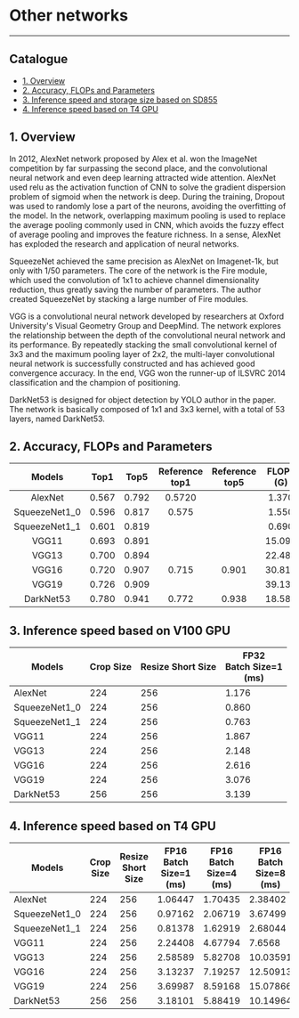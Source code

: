 # Other networks
---
## Catalogue

* [1. Overview](#1)
* [2. Accuracy, FLOPs and Parameters](#2)
* [3. Inference speed and storage size based on SD855](#3)
* [4. Inference speed based on T4 GPU](#4)

<a name='1'></a>
## 1. Overview

In 2012, AlexNet network proposed by Alex et al. won the ImageNet competition by far surpassing the second place, and the convolutional neural network and even deep learning attracted wide attention. AlexNet used relu as the activation function of CNN to solve the gradient dispersion problem of sigmoid when the network is deep. During the training, Dropout was used to randomly lose a part of the neurons, avoiding the overfitting of the model. In the network, overlapping maximum pooling is used to replace the average pooling commonly used in CNN, which avoids the fuzzy effect of average pooling and improves the feature richness. In a sense, AlexNet has exploded the research and application of neural networks.

SqueezeNet achieved the same precision as AlexNet on Imagenet-1k, but only with 1/50 parameters. The core of the network is the Fire module, which used the convolution of 1x1 to achieve channel dimensionality reduction, thus greatly saving the number of parameters. The author created SqueezeNet by stacking a large number of Fire modules.

VGG is a convolutional neural network developed by researchers at Oxford University's Visual Geometry Group and DeepMind. The network explores the relationship between the depth of the convolutional neural network and its performance. By repeatedly stacking the small convolutional kernel of 3x3 and the maximum pooling layer of 2x2, the multi-layer convolutional neural network is successfully constructed and has achieved good convergence accuracy. In the end, VGG won the runner-up of ILSVRC 2014 classification and the champion of positioning.

DarkNet53 is designed for object detection by YOLO author in the paper. The network is basically composed of 1x1 and 3x3 kernel, with a total of 53 layers, named DarkNet53.


<a name='2'></a>
## 2. Accuracy, FLOPs and Parameters

| Models                    | Top1   | Top5   | Reference<br>top1 | Reference<br>top5 | FLOPs<br>(G) | Parameters<br>(M) |
|:--:|:--:|:--:|:--:|:--:|:--:|:--:|
| AlexNet                   | 0.567  | 0.792  | 0.5720            |                   | 1.370        | 61.090            |
| SqueezeNet1_0             | 0.596  | 0.817  | 0.575             |                   | 1.550        | 1.240             |
| SqueezeNet1_1             | 0.601  | 0.819  |                   |                   | 0.690        | 1.230             |
| VGG11                     | 0.693  | 0.891  |                   |                   | 15.090       | 132.850           |
| VGG13                     | 0.700  | 0.894  |                   |                   | 22.480       | 133.030           |
| VGG16                     | 0.720  | 0.907  | 0.715             | 0.901             | 30.810       | 138.340           |
| VGG19                     | 0.726  | 0.909  |                   |                   | 39.130       | 143.650           |
| DarkNet53                 | 0.780  | 0.941  | 0.772             | 0.938             | 18.580       | 41.600            |


<a name='3'></a>
## 3. Inference speed based on V100 GPU


| Models                 | Crop Size | Resize Short Size | FP32<br>Batch Size=1<br>(ms) |
|---------------------------|-----------|-------------------|----------------------|
| AlexNet                   | 224       | 256               | 1.176                |
| SqueezeNet1_0             | 224       | 256               | 0.860                |
| SqueezeNet1_1             | 224       | 256               | 0.763                |
| VGG11                     | 224       | 256               | 1.867                |
| VGG13                     | 224       | 256               | 2.148                |
| VGG16                     | 224       | 256               | 2.616                |
| VGG19                     | 224       | 256               | 3.076                |
| DarkNet53                 | 256       | 256               | 3.139                |

<a name='4'></a>
## 4. Inference speed based on T4 GPU

| Models                | Crop Size | Resize Short Size | FP16<br>Batch Size=1<br>(ms) | FP16<br>Batch Size=4<br>(ms) | FP16<br>Batch Size=8<br>(ms) | FP32<br>Batch Size=1<br>(ms) | FP32<br>Batch Size=4<br>(ms) | FP32<br>Batch Size=8<br>(ms) |
|-----------------------|-----------|-------------------|------------------------------|------------------------------|------------------------------|------------------------------|------------------------------|------------------------------|
| AlexNet               | 224       | 256               | 1.06447                      | 1.70435                      | 2.38402                      | 1.44993                      | 2.46696                      | 3.72085                      |
| SqueezeNet1_0         | 224       | 256               | 0.97162                      | 2.06719                      | 3.67499                      | 0.96736                      | 2.53221                      | 4.54047                      |
| SqueezeNet1_1         | 224       | 256               | 0.81378                      | 1.62919                      | 2.68044                      | 0.76032                      | 1.877                        | 3.15298                      |
| VGG11                 | 224       | 256               | 2.24408                      | 4.67794                      | 7.6568                       | 3.90412                      | 9.51147                      | 17.14168                     |
| VGG13                 | 224       | 256               | 2.58589                      | 5.82708                      | 10.03591                     | 4.64684                      | 12.61558                     | 23.70015                     |
| VGG16                 | 224       | 256               | 3.13237                      | 7.19257                      | 12.50913                     | 5.61769                      | 16.40064                     | 32.03939                     |
| VGG19                 | 224       | 256               | 3.69987                      | 8.59168                      | 15.07866                     | 6.65221                      | 20.4334                      | 41.55902                     |
| DarkNet53             | 256       | 256               | 3.18101                      | 5.88419                      | 10.14964                     | 4.10829                      | 12.1714                      | 22.15266                     |
